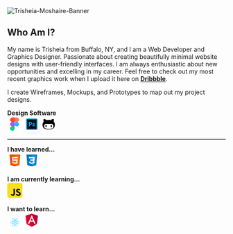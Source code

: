 
<img src="images/GitHub-Banner.png" alt="Trisheia-Moshaire-Banner" title="GitHub-Banner">

## Who Am I?
My name is Trisheia from Buffalo, NY, and I am a Web Developer and Graphics Designer. Passionate about creating beautifully minimal website designs with user-friendly interfaces. I am always enthusiastic about new opportunities and excelling in my career. Feel free to check out my most recent graphics work when I upload it here on **[Dribbble](http://dribbble.com)**.


I create Wireframes, Mockups, and Prototypes to map out my project designs. 
<br>

**Design Software**
<br>
<img src="images/icons/figma-1.png" width="35" alt="figma" title="figma">
<img src="images/icons/photoshop.png" width="35" alt="photoshop" title="photoshop">
<img src="images/icons/github.png" width="35" alt="github" title="github">
<hr>

**I have learned...**
<br>
<img src="images/icons/html5.png" width="35" alt="html5" title="html5"> 
<img src="images/icons/css3.png" width="35" alt="css3" title="css3">

**I am currently learning...**
<br>
<img src="images/icons/javascript.png" width="35" alt="javascript" title="javascript">

**I want to learn...**
<br>
<img src="images/icons/react.svg" width="35" alt="react-icon" title="react-icon">
<img src="images/icons/angular.png" width="35" alt="angular-icon" title="angular-icon">


